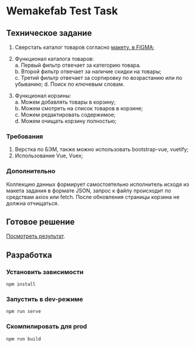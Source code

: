 # Wemakefab Test Task

## Техническое задание
1. 	Сверстать каталог товаров согласно [макету, в FIGMA](https://www.figma.com/file/TF8EyUpLTXBeZjkXQljYxz/%D0%A2%D0%97?node-id=0%3A1);

2. 	Функционал каталога товаров:  
    a. Первый фильтр отвечает за категорию товара.  
    b. Второй фильтр отвечает за наличие скидки на товары;  
    c. Третий фильтр отвечает за сортировку по возрастанию или по убыванию; 
    d. Поиск по ключевым словам.  

3. Функционал корзины:  
    a. Можем добавлять товары в корзину;  
    b. Можем смотреть на список товаров в корзине;  
    c. Можем редактировать содержимое;  
    d. 	Можем очищать корзину полностью;  

### Требования
1. 	Верстка по БЭМ, также можно использовать bootstrap-vue, vuetify;
2. 	Использование Vue, Vuex;

### Дополнительно
Коллекцию данных формирует самостоятельно исполнитель исходя из макета задания в формате JSON, запрос к файлу происходит по средствам axios или fetch. После обновления страницы корзина не должна отчищаться.


## Готовое решение
[Посмотреть результат](https://evgenii-code.github.io/wemakefab).

## Разработка
### Установить зависимости
```
npm install
```

### Запустить в dev-режиме
```
npm run serve
```

### Скомпилировать для prod
```
npm run build
```
